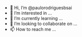 - 👋 Hi, I’m @paulorodriguesbsai
- 👀 I’m interested in ...
- 🌱 I’m currently learning ...
- 💞️ I’m looking to collaborate on ...
- 📫 How to reach me ...

<!---
paulorodriguesbsai/paulorodriguesbsai is a ✨ special ✨ repository because its `README.md` (this file) appears on your GitHub profile.
You can click the Preview link to take a look at your changes.
--->
